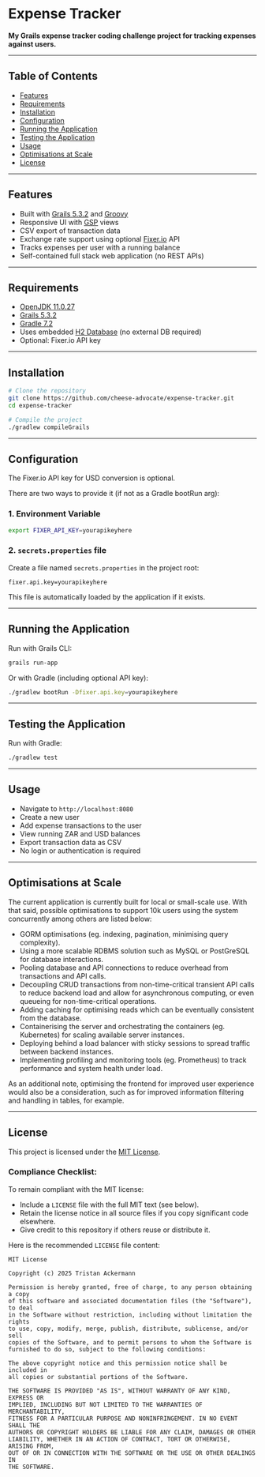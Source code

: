 # Expense Tracker

**My Grails expense tracker coding challenge project for tracking expenses against users.**

---

## Table of Contents

- [Features](#features)  
- [Requirements](#requirements)  
- [Installation](#installation)  
- [Configuration](#configuration)  
- [Running the Application](#running-the-application)  
- [Testing the Application](#testing-the-application)  
- [Usage](#usage)
- [Optimisations at Scale](#optimisations-at-scale)
- [License](#license)

---

## Features

- Built with [Grails 5.3.2](w) and [Groovy](w)  
- Responsive UI with [GSP](w) views  
- CSV export of transaction data  
- Exchange rate support using optional [Fixer.io](w) API  
- Tracks expenses per user with a running balance  
- Self-contained full stack web application (no REST APIs)

---

## Requirements

- [OpenJDK 11.0.27](w)  
- [Grails 5.3.2](w)  
- [Gradle 7.2](w)  
- Uses embedded [H2 Database](w) (no external DB required)  
- Optional: Fixer.io API key

---

## Installation

```bash
# Clone the repository
git clone https://github.com/cheese-advocate/expense-tracker.git
cd expense-tracker

# Compile the project
./gradlew compileGrails
```

---

## Configuration

The Fixer.io API key for USD conversion is optional.

There are two ways to provide it (if not as a Gradle bootRun arg):

### 1. Environment Variable

```bash
export FIXER_API_KEY=yourapikeyhere
```

### 2. `secrets.properties` file

Create a file named `secrets.properties` in the project root:

```
fixer.api.key=yourapikeyhere
```

This file is automatically loaded by the application if it exists.

---

## Running the Application

Run with Grails CLI:

```bash
grails run-app
```

Or with Gradle (including optional API key):

```bash
./gradlew bootRun -Dfixer.api.key=yourapikeyhere
```

---

## Testing the Application

Run with Gradle:

```bash
./gradlew test
```

---

## Usage

- Navigate to `http://localhost:8080`  
- Create a new user  
- Add expense transactions to the user  
- View running ZAR and USD balances  
- Export transaction data as CSV  
- No login or authentication is required  

---

## Optimisations at Scale

The current application is currently built for local or small-scale use. With that said, possible optimisations to support 10k users using the system concurrently among others are listed below:

- GORM optimisations (eg. indexing, pagination, minimising query complexity).
- Using a more scalable RDBMS solution such as MySQL or PostGreSQL for database interactions.
- Pooling database and API connections to reduce overhead from transactions and API calls.
- Decoupling CRUD transactions from non-time-critical transient API calls to reduce backend load and allow for asynchronous computing, or even queueing for non-time-critical operations.
- Adding caching for optimising reads which can be eventually consistent from the database.
- Containerising the server and orchestrating the containers (eg. Kubernetes) for scaling available server instances.
- Deploying behind a load balancer with sticky sessions to spread traffic between backend instances.
- Implementing profiling and monitoring tools (eg. Prometheus) to track performance and system health under load.

As an additional note, optimising the frontend for improved user experience would also be a consideration, such as for improved information filtering and handling in tables, for example.

---

## License

This project is licensed under the [MIT License](w).

### Compliance Checklist:

To remain compliant with the MIT license:

- Include a `LICENSE` file with the full MIT text (see below).
- Retain the license notice in all source files if you copy significant code elsewhere.
- Give credit to this repository if others reuse or distribute it.

Here is the recommended `LICENSE` file content:

```
MIT License

Copyright (c) 2025 Tristan Ackermann

Permission is hereby granted, free of charge, to any person obtaining a copy
of this software and associated documentation files (the "Software"), to deal
in the Software without restriction, including without limitation the rights
to use, copy, modify, merge, publish, distribute, sublicense, and/or sell
copies of the Software, and to permit persons to whom the Software is
furnished to do so, subject to the following conditions:

The above copyright notice and this permission notice shall be included in
all copies or substantial portions of the Software.

THE SOFTWARE IS PROVIDED "AS IS", WITHOUT WARRANTY OF ANY KIND, EXPRESS OR
IMPLIED, INCLUDING BUT NOT LIMITED TO THE WARRANTIES OF MERCHANTABILITY,
FITNESS FOR A PARTICULAR PURPOSE AND NONINFRINGEMENT. IN NO EVENT SHALL THE
AUTHORS OR COPYRIGHT HOLDERS BE LIABLE FOR ANY CLAIM, DAMAGES OR OTHER
LIABILITY, WHETHER IN AN ACTION OF CONTRACT, TORT OR OTHERWISE, ARISING FROM,
OUT OF OR IN CONNECTION WITH THE SOFTWARE OR THE USE OR OTHER DEALINGS IN
THE SOFTWARE.
```
